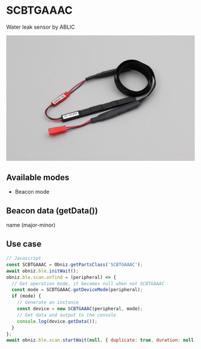 # SCBTGAAAC

Water leak sensor by ABLIC

![](image.jpg)

## Available modes

- Beacon mode

## Beacon data (getData())

name (major-minor)

## Use case

```javascript
// Javascript
const SCBTGAAAC = Obniz.getPartsClass('SCBTGAAAC');
await obniz.ble.initWait();
obniz.ble.scan.onfind = (peripheral) => {
  // Get operation mode, it becomes null when not SCBTGAAAC
  const mode = SCBTGAAAC.getDeviceMode(peripheral);
  if (mode) {
    // Generate an instance
    const device = new SCBTGAAAC(peripheral, mode);
    // Get data and output to the console
    console.log(device.getData());
  }
};
await obniz.ble.scan.startWait(null, { duplicate: true, duration: null });
```
